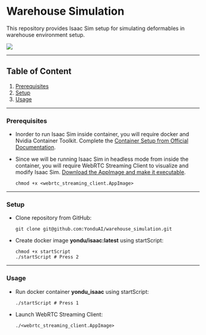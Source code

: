 # Warehouse Simulation

This repository provides Isaac Sim setup for simulating deformables in warehouse environment setup.

![](./preview/deformables.gif)

---

## Table of Content
1. [Prerequisites](#prerequisites)
2. [Setup](#setup)
3. [Usage](#usage)


---

### Prerequisites

- Inorder to run Isaac Sim inside container, you will require docker and Nvidia Container Toolkit. Complete the [Container Setup from Official Documentation](https://docs.isaacsim.omniverse.nvidia.com/latest/installation/install_container.html#container-setup).
- Since we will be running Isaac Sim in headless mode from inside the container, you will require WebRTC Streaming Client to visualize and modify Isaac Sim. [Download the AppImage and make it executable](https://docs.isaacsim.omniverse.nvidia.com/latest/installation/download.html#latest-release).

  ```
  chmod +x <webrtc_streaming_client.AppImage>
  ```

---

### Setup

- Clone repository from GitHub:
  
  ```
  git clone git@github.com:YonduAI/warehouse_simulation.git
  ```

- Create docker image **yondu/isaac:latest** using startScript:

  ```
  chmod +x startScript
  ./startScript # Press 2
  ```

---

### Usage

- Run docker container **yondu_isaac** using startScript:

  ```
  ./startScript # Press 1
  ```

- Launch WebRTC Streaming Client:
  ```
  ./<webrtc_streaming_client.AppImage>
  ```
